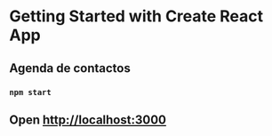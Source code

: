 # Getting Started with Create React App
## Agenda de contactos
### `npm start`
## Open [http://localhost:3000](http://localhost:3000) 
